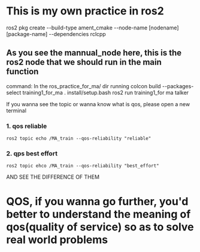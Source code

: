 # This is my own practice in ros2 

ros2 pkg create --build-type ament_cmake --node-name [nodename] [package-name] --dependencies rclcpp 

## As you see the mannual_node here, this is the ros2 node that we should run in the main function

command: In the ros_practice_for_ma/ dir running
        colcon build --packages-select training1_for_ma
        . install/setup.bash
        ros2 run training1_for ma talker

If you wanna see the topic or wanna know what is qos, please open a new terminal 
### 1. qos reliable 
    ros2 topic echo /MA_train --qos-reliability "reliable"

### 2. qps best effort
    ros2 topic ehco /MA_train --qos-reliability "best_effort"

AND SEE THE DIFFERENCE OF THEM

# QOS, if you wanna go further, you'd better to understand the meaning of qos(quality of service) so as to solve real world problems

